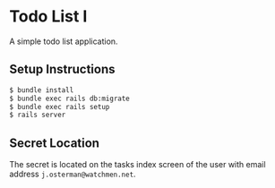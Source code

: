 # Todo List I

A simple todo list application.

## Setup Instructions

~~~bash
$ bundle install
$ bundle exec rails db:migrate
$ bundle exec rails setup
$ rails server
~~~

## Secret Location

The secret is located on the tasks index screen of the user with email address
`j.osterman@watchmen.net`.
